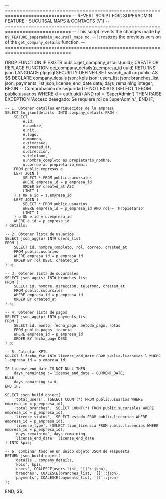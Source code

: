 -- =============================================================================
-- REVERT SCRIPT FOR: SUPERADMIN FEATURE - SUCURSAL MAPS & CONTACTS (V1)
-- =============================================================================
-- This script reverts the changes made by `89_FEATURE_superadmin_sucursal_maps.md`.
-- It restores the previous version of the `get_company_details` function.
-- =============================================================================

DROP FUNCTION IF EXISTS public.get_company_details(uuid);
CREATE OR REPLACE FUNCTION get_company_details(p_empresa_id uuid)
RETURNS json
LANGUAGE plpgsql
SECURITY DEFINER
SET search_path = public
AS $$
DECLARE
    company_details json;
    kpis json;
    users_list json;
    branches_list json;
    payments_list json;
    license_end_date date;
    days_remaining integer;
BEGIN
    -- Comprobación de seguridad
    IF NOT EXISTS (SELECT 1 FROM public.usuarios WHERE id = auth.uid() AND rol = 'SuperAdmin') THEN
        RAISE EXCEPTION 'Acceso denegado: Se requiere rol de SuperAdmin.';
    END IF;

    -- 1. Obtener detalles enriquecidos de la empresa
    SELECT to_json(details) INTO company_details FROM (
        SELECT
            e.id,
            e.nombre,
            e.nit,
            e.logo,
            e.moneda,
            e.timezone,
            e.created_at,
            s.direccion,
            s.telefono,
            u.nombre_completo as propietario_nombre,
            u.correo as propietario_email
        FROM public.empresas e
        LEFT JOIN (
            SELECT * FROM public.sucursales 
            WHERE empresa_id = p_empresa_id 
            ORDER BY created_at ASC 
            LIMIT 1
        ) s ON e.id = s.empresa_id
        LEFT JOIN (
            SELECT * FROM public.usuarios
            WHERE empresa_id = p_empresa_id AND rol = 'Propietario'
            LIMIT 1
        ) u ON e.id = u.empresa_id
        WHERE e.id = p_empresa_id
    ) details;

    -- 2. Obtener lista de usuarios
    SELECT json_agg(u) INTO users_list
    FROM (
        SELECT id, nombre_completo, rol, correo, created_at 
        FROM public.usuarios 
        WHERE empresa_id = p_empresa_id
        ORDER BY rol DESC, created_at
    ) u;

    -- 3. Obtener lista de sucursales
    SELECT json_agg(s) INTO branches_list
    FROM (
        SELECT id, nombre, direccion, telefono, created_at
        FROM public.sucursales 
        WHERE empresa_id = p_empresa_id
        ORDER BY created_at
    ) s;
    
    -- 4. Obtener lista de pagos
    SELECT json_agg(p) INTO payments_list
    FROM (
        SELECT id, monto, fecha_pago, metodo_pago, notas 
        FROM public.pagos_licencia
        WHERE empresa_id = p_empresa_id
        ORDER BY fecha_pago DESC
    ) p;

    -- 5. Calcular KPIs
    SELECT l.fecha_fin INTO license_end_date FROM public.licencias l WHERE l.empresa_id = p_empresa_id;
    
    IF license_end_date IS NOT NULL THEN
        days_remaining := license_end_date - CURRENT_DATE;
    ELSE
        days_remaining := 0;
    END IF;

    SELECT json_build_object(
        'total_users', (SELECT COUNT(*) FROM public.usuarios WHERE empresa_id = p_empresa_id),
        'total_branches', (SELECT COUNT(*) FROM public.sucursales WHERE empresa_id = p_empresa_id),
        'license_status', (SELECT estado FROM public.licencias WHERE empresa_id = p_empresa_id),
        'license_type', (SELECT tipo_licencia FROM public.licencias WHERE empresa_id = p_empresa_id),
        'days_remaining', days_remaining,
        'license_end_date', license_end_date
    ) INTO kpis;
    
    -- 6. Combinar todo en un único objeto JSON de respuesta
    RETURN json_build_object(
        'details', company_details,
        'kpis', kpis,
        'users', COALESCE(users_list, '[]'::json),
        'branches', COALESCE(branches_list, '[]'::json),
        'payments', COALESCE(payments_list, '[]'::json)
    );

END;
$$;
